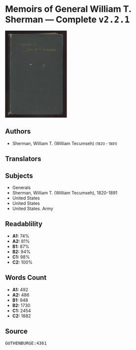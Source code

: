 # Memoirs of General William T. Sherman — Complete <kbd>v2.2.1</kbd>

![](./cover.medium.jpg "")

## Authors


 - Sherman, William T. (William Tecumseh) <small>(1820 - 1891)</small>

## Translators



## Subjects


 - Generals
 - Sherman, William T. (William Tecumseh), 1820-1891
 - United States
 - United States
 - United States. Army

## Readablility


 - **A1:** 74%
 - **A2:** 81%
 - **B1:** 87%
 - **B2:** 94%
 - **C1:** 98%
 - **C2:** 100%

## Words Count


 - **A1:** 492
 - **A2:** 486
 - **B1:** 948
 - **B2:** 1730
 - **C1:** 2454
 - **C2:** 1882

## Source


<kbd>GUTHENBURGE:4361</kbd>
